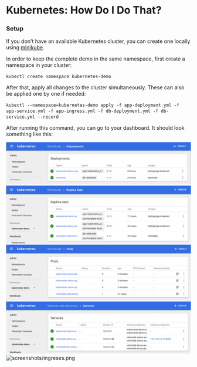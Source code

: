# Kubernetes: How Do I Do That?

### Setup

If you don't have an available Kubernetes cluster, you can create one locally using [minikube](https://kubernetes.io/docs/getting-started-guides/minikube/#installation).

In order to keep the complete demo in the same namespace, first create a namespace in your cluster:

```
kubectl create namespace kubernetes-demo
```

After that, apply all changes to the cluster simultaneously. These can also be applied one by one if needed:

```
kubectl --namespace=kubernetes-demo apply -f app-deployment.yml -f app-service.yml -f app-ingress.yml -f db-deployment.yml -f db-service.yml --record
```

After running this command, you can go to your dashboard. It should look something like this:

![screenshots/deployments.png](screenshots/deployments.png)
![screenshots/replica-sets.png](screenshots/replica-sets.png)
![screenshots/pods.png](screenshots/pods.png)
![screenshots/services.png](screenshots/services.png)
![screenshots/ingreses.png](screenshots/ingreses.png)
